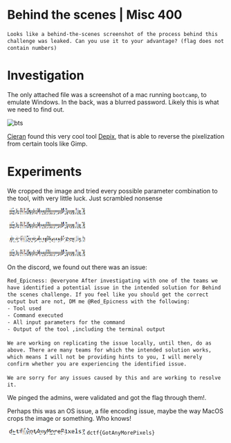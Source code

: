 # Behind the scenes | Misc 400

```
Looks like a behind-the-scenes screenshot of the process behind this challenge was leaked. Can you use it to your advantage? (flag does not contain numbers)
```

# Investigation
The only attached file was a screenshot of a mac running `bootcamp`, to emulate Windows. In the back, was a blurred password. Likely this is what we need to find out.

![bts](screenshots/bts.png)

[Cieran](https://github.com/cieran) found this very cool tool [Depix](https://github.com/beurtschipper/Depix), that is able to reverse the pixelization from certain tools like Gimp.

# Experiments
We cropped the image and tried every possible parameter combination to the tool, with very little luck. Just scrambled nonsense

![attempt7](screenshots/output7.png)

![attempt7](screenshots/output8.png)

![attempt7](screenshots/output6.png)

![attempt7](screenshots/output9.png)

On the discord, we found out there was an issue:

```
Red_Epicness: @everyone After investigating with one of the teams we have identified a potential issue in the intended solution for Behind the scenes challenge. If you feel like you should get the correct output but are not, DM me @Red_Epicness with the following:
- Tool used
- Command executed
- All input parameters for the command
- Output of the tool ,including the terminal output

We are working on replicating the issue locally, until then, do as above. There are many teams for which the intended solution works, which means I will not be providing hints to you, I will merely confirm whether you are experiencing the identified issue.

We are sorry for any issues caused by this and are working to resolve it.

```

We pinged the admins, were validated and got the flag through them!.

Perhaps this was an OS issue, a file encoding issue, maybe the way MacOS crops the image or something. Who knows!

![Answer](screenshots/output.png)
`dctf{GotAnyMorePixels}`
